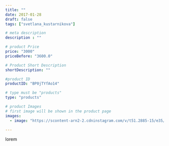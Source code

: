 ```yaml
---
title: ""
date: 2017-01-28
draft: false
tags: ["svetlana_kustarnikova"]

# meta description
description : ""

# product Price
price: "3000"
priceBefore: "3600.0"

# Product Short Description
shortDescription: ""

#product ID
productID: "BP0jTYfAo14"

# type must be "products"
type: "products"

# product Images
# first image will be shown in the product page
images:
  - image: "https://scontent-arn2-2.cdninstagram.com/v/t51.2885-15/e35/16229096_413691428966168_7274367516321775616_n.jpg?se=7&tp=1&_nc_ht=scontent-arn2-2.cdninstagram.com&_nc_cat=108&_nc_ohc=39HT6Ji4nEkAX8fldR2&ccb=7-4&oh=ca2eb3d9494fe33efb19ba84eb73fb35&oe=60823B09&ig_cache_key=MTQzNzkyOTQ0NDYyNjA0MjIzMg%3D%3D.2-ccb7-4"

---
```

lorem
